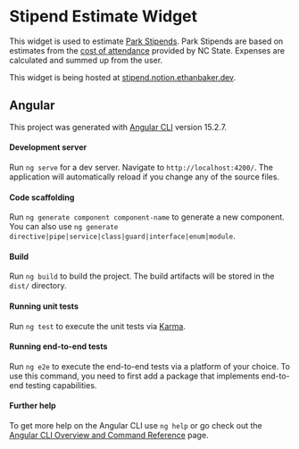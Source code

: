 # Stipend Estimate Widget

This widget is used to estimate [Park Stipends](https://park.ncsu.edu/about/). Park Stipends are based on estimates from the [cost of attendance](https://cors.ethanbaker.dev/https://studentservices.ncsu.edu/your-money/financial-aid/estimated-cost-of-attendance/undergraduate-student/) provided by NC State. Expenses are calculated and summed up from the user.

This widget is being hosted at [stipend.notion.ethanbaker.dev](https://stipend.notion.ethanbaker.dev).

## Angular

This project was generated with [Angular CLI](https://github.com/angular/angular-cli) version 15.2.7.

#### Development server

Run `ng serve` for a dev server. Navigate to `http://localhost:4200/`. The application will automatically reload if you change any of the source files.

#### Code scaffolding

Run `ng generate component component-name` to generate a new component. You can also use `ng generate directive|pipe|service|class|guard|interface|enum|module`.

#### Build

Run `ng build` to build the project. The build artifacts will be stored in the `dist/` directory.

#### Running unit tests

Run `ng test` to execute the unit tests via [Karma](https://karma-runner.github.io).

#### Running end-to-end tests

Run `ng e2e` to execute the end-to-end tests via a platform of your choice. To use this command, you need to first add a package that implements end-to-end testing capabilities.

#### Further help

To get more help on the Angular CLI use `ng help` or go check out the [Angular CLI Overview and Command Reference](https://angular.io/cli) page.
